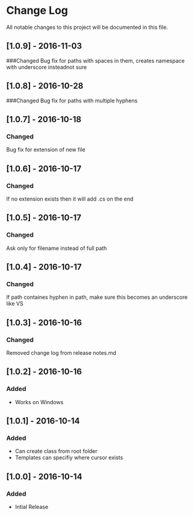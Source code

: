 # Change Log
All notable changes to this project will be documented in this file.

## [1.0.9] - 2016-11-03
###Changed
Bug fix for paths with spaces in them, creates namespace with underscore insteadnot sure

## [1.0.8] - 2016-10-28
###Changed
Bug fix for paths with multiple hyphens

## [1.0.7] - 2016-10-18
### Changed
Bug fix for extension of new file

## [1.0.6] - 2016-10-17
### Changed
If no extension exists then it will add .cs on the end

## [1.0.5] - 2016-10-17
### Changed
Ask only for filename instead of full path

## [1.0.4] - 2016-10-17
### Changed
If path containes hyphen in path, make sure this becomes an underscore like VS

## [1.0.3] - 2016-10-16
### Changed
Removed change log from release notes.md

## [1.0.2] - 2016-10-16
### Added
- Works on Windows

## [1.0.1] - 2016-10-14
### Added
- Can create class from root folder
- Templates can specifiy where cursor exists

## [1.0.0] - 2016-10-14
### Added
- Intial Release